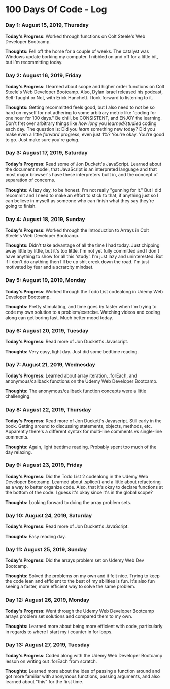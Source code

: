 # 100 Days Of Code - Log

### Day 1: August 15, 2019, Thursday

**Today's Progress**: Worked through functions on Colt Steele's Web Developer Bootcamp.

**Thoughts:** Fell off the horse for a couple of weeks. The catalyst was Windows update borking my computer. I nibbled on and off for a little bit, but I'm recommitting today.

### Day 2: August 16, 2019, Friday

**Today's Progress**: I learned about scope and higher order functions on Colt Steele's Web Developer Bootcamp. Also, Dylan Israel released his podcast, Self-Taught or Not, with Erick Hanchett. I look forward to listening to it.

**Thoughts:** Getting recommitted feels good, but I also need to not be so hard on myself for not adhering to some arbitrary metric like "coding for one hour for 100 days." Be chill, be CONSISTENT, and ENJOY the learning. Don't fret over arbitrary things like *how long* you *learned/studied* coding each day. The question is: Did you *learn* something new today? Did you make even a little *forward* progress, even just 1%? You're okay. You're good to go. Just make sure you're *going*.

### Day 3: August 17, 2019, Saturday

**Today's Progress**: Read some of Jon Duckett's JavaScript. Learned about the document model, that JavaScript is an interpreted language and that most major browser's have these interpreters built in, and the concept of separation of concerns.

**Thoughts:** A lazy day, to be honest. I'm not really "gunning for it." But I did recommit and I need to make an effort to stick to that, if anything just so I can believe in myself as someone who can finish what they say they're going to finish.

### Day 4: August 18, 2019, Sunday

**Today's Progress**: Worked through the Introduction to Arrays in Colt Steele's Web Developer Bootcamp.

**Thoughts:** Didn't take advantage of all the time I had today. Just chipping away little by little, but it's too little. I'm not yet fully committed and I don't have anything to show for all this 'study'. I'm just lazy and uninterested. But if I don't do anything then I'll be up shit creek down the road. I'm just motivated by fear and a scrarcity mindset.

### Day 5: August 19, 2019, Monday

**Today's Progress**: Worked through the Todo List codealong in Udemy Web Developer Bootcamp.

**Thoughts:** Pretty stimulating, and time goes by faster when I'm trying to code my own solution to a problem/exercise. Watching videos and coding along can get boring fast. Much better mood today.

### Day 6: August 20, 2019, Tuesday

**Today's Progress**: Read more of Jon Duckett's Javascript. 

**Thoughts:** Very easy, light day. Just did some bedtime reading.

### Day 7: August 21, 2019, Wednesday

**Today's Progress**: Learned about array iteration, .forEach, and anonymous/callback functions on the Udemy Web Developer Bootcamp. 

**Thoughts:** The anonymous/callback function concepts were a little challenging.

### Day 8: August 22, 2019, Thursday

**Today's Progress**: Read more of Jon Duckett's Javascript. Still early in the book. Getting around to discussing statements, objects, methods, etc. Apparently there's a different syntax for multi-line comments vs single-line comments. 

**Thoughts:** Again, light bedtime reading. Probably spent too much of the day relaxing.

### Day 9: August 23, 2019, Friday

**Today's Progress**: Did the Todo List 2 codealong in the Udemy Web Developer Bootcamp. Learned about .splice() and a little about refactoring as a way to better organize code. Also, that it's okay to declare functions at the bottom of the code. I guess it's okay since it's in the global scope? 

**Thoughts:** Looking forward to doing the array problem sets.

### Day 10: August 24, 2019, Saturday

**Today's Progress**: Read more of Jon Duckett's JavaScript. 

**Thoughts:** Easy reading day.

### Day 11: August 25, 2019, Sunday

**Today's Progress**: Did the arrays problem set on Udemy Web Dev Bootcamp. 

**Thoughts:** Solved the problems on my own and it felt nice. Trying to keep the code lean and efficient to the best of my abilities is fun. It's also fun seeing a faster, more efficient way to solve the same problem.

### Day 12: August 26, 2019, Monday

**Today's Progress**: Went through the Udemy Web Developer Bootcamp arrays problem set solutions and compared them to my own.

**Thoughts:** Learned more about being more efficient with code, particularly in regards to where I start my i counter in for loops.

### Day 13: August 27, 2019, Tuesday

**Today's Progress**: Coded along with the Udemy Web Developer Bootcamp lesson on writing out .forEach from scratch.

**Thoughts:** Learned more about the idea of passing a function around and got more familiar with anonymous functions, passing arguments, and also learned about "this" for the first time.
